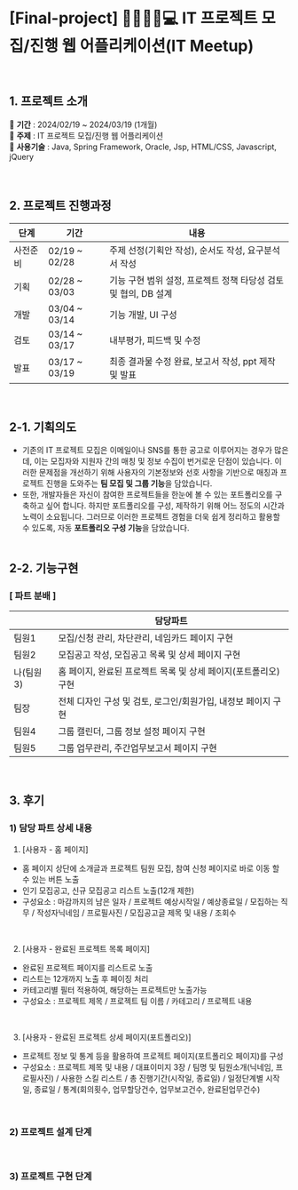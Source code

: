 # [Final-project] 👨‍👨‍👧‍👦💻 IT 프로젝트 모집/진행 웹 어플리케이션(IT Meetup)
<br>

## 1. 프로젝트 소개
📌 **기간** : 2024/02/19 ~ 2024/03/19 (1개월)<br>
📌 **주제** : IT 프로젝트 모집/진행 웹 어플리케이션<br>
📌 **사용기술** : Java, Spring Framework, Oracle, Jsp, HTML/CSS, Javascript, jQuery<br>
<br><br>

## 2. 프로젝트 진행과정
| 단계 | 기간 | 내용 |
|--|--|--|
| 사전준비 | 02/19 ~ 02/28 | 주제 선정(기획안 작성), 순서도 작성, 요구분석서 작성 |
| 기획 | 02/28 ~ 03/03 | 기능 구현 범위 설정, 프로젝트 정책 타당성 검토 및 협의, DB 설계 |
| 개발 | 03/04 ~ 03/14 | 기능 개발, UI 구성 |
| 검토 | 03/14 ~ 03/17 | 내부평가, 피드백 및 수정 |
| 발표 | 03/17 ~ 03/19 | 최종 결과물 수정 완료, 보고서 작성, ppt 제작 및 발표 |

<br>

## 2-1. 기획의도
- 기존의 IT 프로젝트 모집은 이메일이나 SNS를 통한 공고로 이루어지는 경우가 많은데, 이는 모집자와 지원자 간의 매칭 및 정보 수집이 번거로운 단점이 있습니다. 이러한 문제점을 개선하기 위해 사용자의 기본정보와 선호 사항을 기반으로 매칭과 프로젝트 진행을 도와주는 **팀 모집 및 그룹 기능**을 담았습니다.
- 또한, 개발자들은 자신이 참여한 프로젝트들을 한눈에 볼 수 있는 포트폴리오를 구축하고 싶어 합니다. 하지만 포트폴리오를 구성, 제작하기 위해 어느 정도의 시간과 노력이 소요됩니다. 그러므로 이러한 프로젝트 경험을 더욱 쉽게 정리하고 활용할 수 있도록, 자동 **포트폴리오 구성 기능**을 담았습니다.
<br><br>

## 2-2. 기능구현

### [ 파트 분배 ]
|  | 담당파트 |
|--|--|
| 팀원1 | 모집/신청 관리, 차단관리, 네임카드 페이지 구현 |
| 팀원2 | 모집공고 작성, 모집공고 목록 및 상세 페이지 구현 |
| 나(팀원3) | 홈 페이지, 완료된 프로젝트 목록 및 상세 페이지(포트폴리오) 구현 |
| 팀장 | 전체 디자인 구성 및 검토, 로그인/회원가입, 내정보 페이지 구현 |
| 팀원4 | 그룹 캘린더, 그룹 정보 설정 페이지 구현 |
| 팀원5 | 그룹 업무관리, 주간업무보고서 페이지 구현 |

<br>

## 3. 후기

### 1) 담당 파트 상세 내용
1. [사용자 - 홈 페이지]<br>
- 홈 페이지 상단에 소개글과 프로젝트 팀원 모집, 참여 신청 페이지로 바로 이동 할 수 있는 버튼 노출
- 인기 모집공고, 신규 모집공고 리스트 노출(12개 제한)
- 구성요소 : 마감까지의 남은 일자 / 프로젝트 예상시작일 / 예상종료일 / 모집하는 직무 / 작성자닉네임 / 프로필사진 / 모집공고글 제목 및 내용 / 조회수

<br>

2.  [사용자 - 완료된 프로젝트 목록 페이지] <br>
- 완료된 프로젝트 페이지를 리스트로 노출
- 리스트는 12개까지 노출 후 페이징 처리
- 카테고리별 필터 적용하여, 해당하는 프로젝트만 노출가능
- 구성요소 : 프로젝트 제목 / 프로젝트 팀 이름 / 카테고리 / 프로젝트 내용

<br>

3.  [사용자 - 완료된 프로젝트 상세 페이지(포트폴리오)] <br>
- 프로젝트 정보 및 통계 등을 활용하여 프로젝트 페이지(포트폴리오 페이지)를 구성
- 구성요소 : 프로젝트 제목 및 내용 / 대표이미지 3장 / 팀명 및 팀원소개(닉네임, 프로필사진) / 사용한 스킬 리스트 / 총 진행기간(시작일, 종료일) / 일정단계별 시작일, 종료일 / 통계(회의횟수, 업무할당건수, 업무보고건수, 완료된업무건수)

<br>

### 2) 프로젝트 설계 단계

<br>

### 3) 프로젝트 구현 단계

